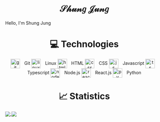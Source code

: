 <h1 align="center"> 𝒮𝒽𝓊𝓃𝑔 𝒥𝓊𝓃𝑔 </h1>
Hello, I'm Shung Jung

<h1 align="center"> 💻 Technologies </h1>
<p align="center"> 
    <img align="center" alt="git" width="30px" style="padding-right:10px;" src="https://cdn.jsdelivr.net/gh/devicons/devicon/icons/git/git-original.svg" /> Git
    <img align="center" alt="linux" width="30px" style="padding-right:10px;" src="https://cdn.jsdelivr.net/gh/devicons/devicon/icons/linux/linux-original.svg" /> Linux
    <img align="center" alt="html" width="30px" style="padding-right:10px;" src="https://cdn.jsdelivr.net/gh/devicons/devicon/icons/html5/html5-plain.svg" /> HTML
    <img align="center" alt="css" width="30px" style="padding-right:10px;" src="https://cdn.jsdelivr.net/gh/devicons/devicon/icons/css3/css3-plain.svg" /> CSS
    <img align="center" alt="js" width="30px" style="padding-right:10px;" src="https://cdn.jsdelivr.net/gh/devicons/devicon/icons/javascript/javascript-plain.svg" /> Javascript
    <img align="center" alt="ts" width="30px" style="padding-right:10px;" src="https://cdn.jsdelivr.net/gh/devicons/devicon/icons/typescript/typescript-plain.svg" /> Typescript
    <img align="center" alt="nodejs" width="30px" style="padding-right:10px;" src="https://cdn.jsdelivr.net/gh/devicons/devicon/icons/nodejs/nodejs-original.svg" /> Node.js
    <img align="center" alt="reactjs" width="30px" style="padding-right:10px;" src="https://cdn.jsdelivr.net/gh/devicons/devicon/icons/react/react-original.svg" /> React.js
    <img align="center" alt="py" width="30px" style="padding-right:10px;" src="https://cdn.jsdelivr.net/gh/devicons/devicon/icons/python/python-original.svg" /> Python
</p
    
</br>

<h1 align="center"> 📈 Statistics </h1>
<a href="https://github.com/shungjung">
    <img align="center" src="https://github-readme-stats.vercel.app/api?username=shungjung&show_icons=true&theme=gruvbox" />
</a>
<a href="https://github.com/shungjung">
    <img align="center" src="https://github-readme-stats.vercel.app/api/top-langs/?username=shungjung&theme=gruvbox&layout=compact" />
</a>

